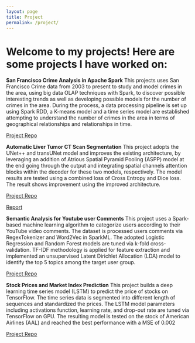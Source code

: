 ```yaml
---
layout: page
title: Project
permalink: /project/
---
```


# Welcome to my projects! Here are some projects I have worked on:

**San Francisco Crime Analysis in Apache Spark**
This projects uses San Francisco Crime data from 2003 to present to study and model crimes in the area, using big data OLAP techniques with Spark, to discover possible interesting trends as well as developing possible models for the number of crimes in the area. During the process, a data processing pipeline is set up using Spark RDD, a K-means model and a time series model are established attempting to understand the number of crimes in the area in terms of geographical relationships and relationships in time.

[Project Repo](https://github.com/wghong02/SF-crime-analysis)

**Automatic Liver Tumor CT Scan Segmentation**
This project adopts the UNet++ and transUNet model and improves the existing architecture, by leveraging an addition of Atrious Spatial Pyramid Pooling (ASPP) model at the end going through the output and integrating spatial channels attention blocks within the decoder for these two models, respectively. The model results are tested using a combined loss of Cross Entropy and Dice loss. The result shows improvement using the improved architecture.

[Project Repo](https://github.com/wghong02/Image_Segmentation) 

[Report](/assets/ATLS_Report.pdf)

**Semantic Analysis for Youtube user Comments**
This project uses a Spark-based machine learning algorithm to categorize users according to their YouTube video comments. The dataset is processed users comments via RegexTokenizer and Word2Vec in SparkML. The adopted Logistic Regression and Random Forest models are tuned via k-fold cross-validation. TF-IDF methodology is applied for feature extraction and implemented an unsupervised Latent Dirichlet Allocation (LDA) model to identify the top 5 topics among the target user group.

[Project Repo](https://github.com/wghong02/YouTube-comment)

**Stock Prices and Market Index Prediction**
This project builds a deep learning time series model (LSTM) to predict the price of stocks on TensorFlow. The time series data is segmented into different length of sequences and standardized the prices. The LSTM model parameters including activations function, learning rate, and drop-out rate are tuned via TensorFlow on GPU. The resulting model is tested on the stock of American Airlines (AAL) and reached the best performance with a MSE of 0.002

[Project Repo](https://github.com/wghong02/stock_lstm)

